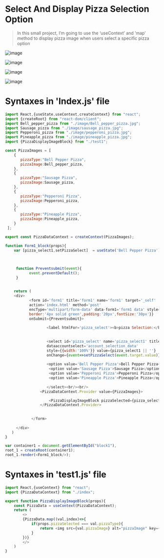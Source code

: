 # Select And Display Pizza Selection Option

> In this small project, I’m going to use the ‘useContext’ and ‘map’ method to display pizza image when users select a specific pizza option

![image](https://user-images.githubusercontent.com/82598726/176490266-6715a5d5-7850-4411-a6c0-6a6b2679bfeb.png)

![image](https://user-images.githubusercontent.com/82598726/176490299-ffa8292c-50b9-4f02-b130-89077e212058.png)

![image](https://user-images.githubusercontent.com/82598726/176490325-7fb31567-19a5-41d4-9ac2-b4321d662b2e.png)

![image](https://user-images.githubusercontent.com/82598726/176490349-b08fadc5-5863-4fd0-9241-0ebf622ddb7b.png)


# Syntaxes in 'Index.js' file

```javascript
import React,{useState,useContext,createContext} from "react";
import {createRoot} from "react-dom/client";
import Bell_pepper_pizza from "./image/Bell_pepper_pizza.jpg";
import Sausage_pizza from "./image/sausage_pizza.jpg";
import Pepperoni_pizza from "./image/pepperoni_pizza.jpg";
import Pineapple_pizza from "./image/pineapple_pizza.jpg";    
import {PizzaDisplayImageBlock} from "./test1";

const PizzaImages = [
    {
       pizzaType:"Bell Pepper Pizza",
       pizzaImage:Bell_pepper_pizza,
    },
    {
       pizzaType:"Sausage Pizza",
       pizzaImage:Sausage_pizza,
    },
    {
       pizzaType:"Pepperoni Pizza",
       pizzaImage:Pepperoni_pizza,
    },
    {
       pizzaType:"Pineapple Pizza",
       pizzaImage:Pineapple_pizza,
    }
 ];

export const PizzaDataContext = createContext(PizzaImages);

function Form1_block(props){
    var [pizza_select1,setPizzaSelect]  = useState('Bell Pepper Pizza');
    
    
    
     function Preventsubmit(event){
           event.preventDefault();
     }
    
    
    return (
    <div>
           <form id='form1' title='form1' name='form1' target='_self'
           action='index.html' method='post'   
           encType='multipart/form-data' data-form1='form1 data' style={{width:'600px',
           border:'4px solid green',padding:'20px',fontSize:'30px'}}
           onSubmit={Preventsubmit}>
    
                   <label htmlFor='pizza_select'><b>pizza Selection:</b></label>
    
    
                   <select id='pizza_select' name='pizza_select1' title='pizza_selection' 
                   dataaccountselect='account_selection_data' 
                   style={{width:'100%'}} value={pizza_select1 || ''} 
                   onChange={event=>setPizzaSelect(event.target.value)}>
                   
                   <option value='Bell Pepper Pizza'>Bell Pepper Pizza</option>
                    <option value='Sausage Pizza'>Sausage Pizza</option>
                    <option value='Pepperoni Pizza'>Pepperoni Pizza</option>
                    <option value='Pineapple Pizza'>Pineapple Pizza</option> 
    
                   </select><br/><br/>
                <PizzaDataContext.Provider value={PizzaImages}>

                    <PizzaDisplayImageBlock pizzaSelected={pizza_select1}/>
                </PizzaDataContext.Provider>
                 
    
            </form>
    
     </div>
   )
}

var container1 = document.getElementById("block1"),
root_1 = createRoot(container1);
root_1.render(<Form1_block/>);


```

# Syntaxes in 'test1.js' file

```javascript
import React,{useContext} from "react";
import {PizzaDataContext} from "./index";

export function PizzaDisplayImageBlock(props){
    const PizzaData = useContext(PizzaDataContext);
    return (
        <>
        {PizzaData.map((val,index)=>{
            if(props.pizzaSelected === val.pizzaType){
                return <img src={val.pizzaImage} alt="pizzaImage" key={index} width="100%" height="400px"/>
            }
        })}
        </>
    )
}

```

